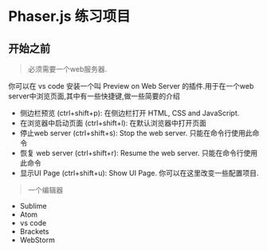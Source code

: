 # Phaser.js 练习项目

## 开始之前

> 必须需要一个web服务器.

你可以在 vs code 安装一个叫 Preview on Web Server 的插件.用于在一个web  server中浏览页面,其中有一些快捷键,做一些简要的介绍

* 侧边栏预览 (ctrl+shift+p): 在侧边栏打开 HTML, CSS and JavaScript.
* 在浏览器中启动页面 (ctrl+shift+l): 在默认浏览器中打开页面
* 停止web server (ctrl+shift+s): Stop the web server. 只能在命令行使用此命令
* 恢复 web server (ctrl+shift+r): Resume the web server. 只能在命令行使用此命令
* 显示UI Page (ctrl+shift+u): Show UI Page. 你可以在这里改变一些配置项目.

> 一个编辑器

* Sublime
* Atom
* vs code
* Brackets
* WebStorm